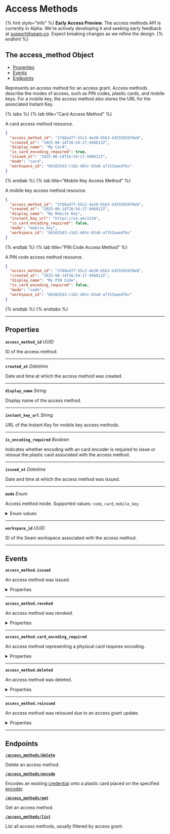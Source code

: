 # Access Methods
{% hint style="info" %}
**Early Access Preview.** The access methods API is currently in Alpha. We're actively developing it and seeking early feedback at [support@seam.co](mailto:support@seam.co). Expect breaking changes as we refine the design.
{% endhint %}

## The access_method Object

- [Properties](./#properties)
- [Events](./#events)
- [Endpoints](./#endpoints)


Represents an access method for an access grant. Access methods describe the modes of access, such as PIN codes, plastic cards, and mobile keys. For a mobile key, the access method also stores the URL for the associated Instant Key.

{% tabs %}
{% tab title="Card Access Method" %}

A card access method resource.

```json
{
  "access_method_id": "27d8ad77-55c2-4e20-b5b3-43555926f0e8",
  "created_at": "2025-06-14T16:54:17.946612Z",
  "display_name": "My Card",
  "is_card_encoding_required": true,
  "issued_at": "2025-06-14T16:54:17.946612Z",
  "mode": "card",
  "workspace_id": "661025d3-c1d2-403c-83a8-af153aaedfbc"
}
```
{% endtab %}
{% tab title="Mobile Key Access Method" %}

A mobile key access method resource.

```json
{
  "access_method_id": "27d8ad77-55c2-4e20-b5b3-43555926f0e8",
  "created_at": "2025-06-14T16:54:17.946612Z",
  "display_name": "My Mobile Key",
  "instant_key_url": "https://se.am/1234",
  "is_card_encoding_required": false,
  "mode": "mobile_key",
  "workspace_id": "661025d3-c1d2-403c-83a8-af153aaedfbc"
}
```
{% endtab %}
{% tab title="PIN Code Access Method" %}

A PIN code access method resource.

```json
{
  "access_method_id": "27d8ad77-55c2-4e20-b5b3-43555926f0e8",
  "created_at": "2025-06-14T16:54:17.946612Z",
  "display_name": "My PIN Code",
  "is_card_encoding_required": false,
  "mode": "code",
  "workspace_id": "661025d3-c1d2-403c-83a8-af153aaedfbc"
}
```
{% endtab %}
{% endtabs %}

---
## Properties

**`access_method_id`** *UUID*

ID of the access method.




---

**`created_at`** *Datetime*

Date and time at which the access method was created.




---

**`display_name`** *String*

Display name of the access method.




---

**`instant_key_url`** *String*

URL of the Instant Key for mobile key access methods.




---

**`is_encoding_required`** *Boolean*

Indicates whether encoding with an card encoder is required to issue or reissue the plastic card associated with the access method.




---

**`issued_at`** *Datetime*

Date and time at which the access method was issued.




---

**`mode`** *Enum*

Access method mode. Supported values: `code`, `card`, `mobile_key`.


<details>
<summary>Enum values</summary>

- <code>code</code>
- <code>card</code>
- <code>mobile_key</code>
</details>


---

**`workspace_id`** *UUID*

ID of the Seam workspace associated with the access method.




---


## Events

**`access_method.issued`**

An access method was issued.

<details>

<summary>Properties</summary>

<strong><code>access_method_id</code></strong> <i>UUID</i>

  ID of the affected access method.

<strong><code>created_at</code></strong> <i>Datetime</i>

  Date and time at which the event was created.

<strong><code>event_id</code></strong> <i>UUID</i>

  ID of the event.

<strong><code>event_type</code></strong> <i>Enum</i>

  Value: `access_method.issued`

<strong><code>occurred_at</code></strong> <i>Datetime</i>

  Date and time at which the event occurred.

<strong><code>workspace_id</code></strong> <i>UUID</i>

  ID of the [workspace](../../core-concepts/workspaces/README.md) associated with the event.
</details>

---

**`access_method.revoked`**

An access method was revoked.

<details>

<summary>Properties</summary>

<strong><code>access_method_id</code></strong> <i>UUID</i>

  ID of the affected access method.

<strong><code>created_at</code></strong> <i>Datetime</i>

  Date and time at which the event was created.

<strong><code>event_id</code></strong> <i>UUID</i>

  ID of the event.

<strong><code>event_type</code></strong> <i>Enum</i>

  Value: `access_method.revoked`

<strong><code>occurred_at</code></strong> <i>Datetime</i>

  Date and time at which the event occurred.

<strong><code>workspace_id</code></strong> <i>UUID</i>

  ID of the [workspace](../../core-concepts/workspaces/README.md) associated with the event.
</details>

---

**`access_method.card_encoding_required`**

An access method representing a physical card requires encoding.

<details>

<summary>Properties</summary>

<strong><code>access_method_id</code></strong> <i>UUID</i>

  ID of the affected access method.

<strong><code>created_at</code></strong> <i>Datetime</i>

  Date and time at which the event was created.

<strong><code>event_id</code></strong> <i>UUID</i>

  ID of the event.

<strong><code>event_type</code></strong> <i>Enum</i>

  Value: `access_method.card_encoding_required`

<strong><code>occurred_at</code></strong> <i>Datetime</i>

  Date and time at which the event occurred.

<strong><code>workspace_id</code></strong> <i>UUID</i>

  ID of the [workspace](../../core-concepts/workspaces/README.md) associated with the event.
</details>

---

**`access_method.deleted`**

An access method was deleted.

<details>

<summary>Properties</summary>

<strong><code>access_method_id</code></strong> <i>UUID</i>

  ID of the affected access method.

<strong><code>created_at</code></strong> <i>Datetime</i>

  Date and time at which the event was created.

<strong><code>event_id</code></strong> <i>UUID</i>

  ID of the event.

<strong><code>event_type</code></strong> <i>Enum</i>

  Value: `access_method.deleted`

<strong><code>occurred_at</code></strong> <i>Datetime</i>

  Date and time at which the event occurred.

<strong><code>workspace_id</code></strong> <i>UUID</i>

  ID of the [workspace](../../core-concepts/workspaces/README.md) associated with the event.
</details>

---

**`access_method.reissued`**

An access method was reissued due to an access grant update.

<details>

<summary>Properties</summary>

<strong><code>access_method_id</code></strong> <i>UUID</i>

  ID of the affected access method.

<strong><code>created_at</code></strong> <i>Datetime</i>

  Date and time at which the event was created.

<strong><code>event_id</code></strong> <i>UUID</i>

  ID of the event.

<strong><code>event_type</code></strong> <i>Enum</i>

  Value: `access_method.reissued`

<strong><code>occurred_at</code></strong> <i>Datetime</i>

  Date and time at which the event occurred.

<strong><code>workspace_id</code></strong> <i>UUID</i>

  ID of the [workspace](../../core-concepts/workspaces/README.md) associated with the event.
</details>

---

## Endpoints


[**`/access_methods/delete`**](./delete.md)

Delete an access method.


[**`/access_methods/encode`**](./encode.md)

Encodes an existing [credential](../../capability-guides/access-systems/managing-credentials.md) onto a plastic card placed on the specified [encoder](../../capability-guides/access-systems/working-with-card-encoders-and-scanners/README.md).


[**`/access_methods/get`**](./get.md)

Get an access method.


[**`/access_methods/list`**](./list.md)

List all access methods, usually filtered by access grant.


